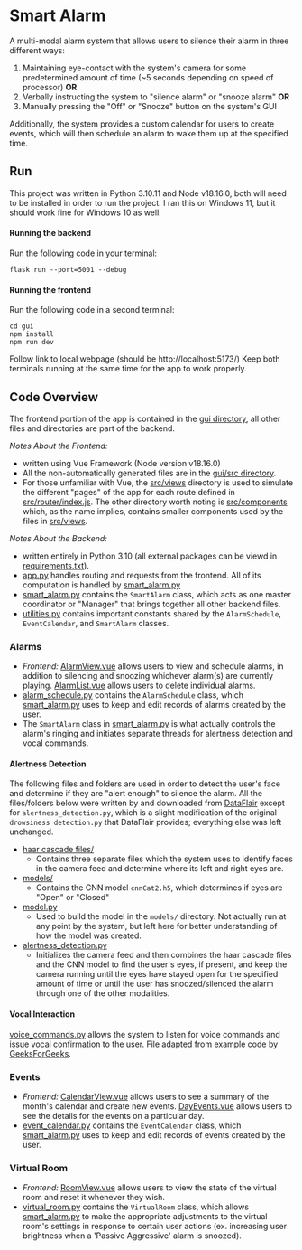 # Smart Alarm
A multi-modal alarm system that allows users to silence their
alarm in three different ways:
1. Maintaining eye-contact with the system's camera for some
predetermined amount of time (~5 seconds depending on speed 
of processor)
**OR**
2. Verbally instructing the system to "silence alarm" or
"snooze alarm"
**OR**
3. Manually pressing the "Off" or "Snooze" button on the system's GUI

Additionally, the system provides a custom calendar for users to create
events, which will then schedule an alarm to wake them up at the specified time.


## Run
This project was written in Python 3.10.11 and Node v18.16.0, 
both will need to be installed in order to run the project. I
ran this on Windows 11, but it should work fine for Windows
10 as well. 

#### Running the backend
Run the following code in your terminal:
```
flask run --port=5001 --debug 
```
#### Running the frontend
Run the following code in a second terminal:
```
cd gui
npm install
npm run dev 
```
Follow link to local webpage (should be http://localhost:5173/)
Keep both terminals running at the same time for
the app to work properly. 

## Code Overview
The frontend portion of the app is contained in the 
[gui directory](/gui), all other files and directories are
part of the backend.

*Notes About the Frontend:*
* written using Vue Framework (Node version v18.16.0)
* All the non-automatically generated files are in the 
[gui/src directory](/gui/src). 
* For those unfamiliar with Vue, the [src/views](/gui/src/views) directory 
is used to simulate the different "pages" of the app for each route 
defined in [src/router/index.js](/gui/src/router/index.js). The other
directory worth noting is [src/components](/gui/src/components) which, as
the name implies, contains smaller components used by the files in [src/views](/gui/src/views). 

*Notes About the Backend:*
* written entirely in Python 3.10 (all external packages can
be viewd in [requirements.txt](/requirements.txt)).
* [app.py](/app.py) handles routing and requests from the
frontend. All of its computation is handled by [smart_alarm.py](/smart_alarm.py)
* [smart_alarm.py](/smart_alarm.py) contains the `SmartAlarm` class, which
acts as one master coordinator or "Manager" that brings together 
all other backend files.
* [utilities.py](/utilities.py) contains important constants shared
by the `AlarmSchedule`, `EventCalendar`, and `SmartAlarm` classes.

### Alarms
* *Frontend:* [AlarmView.vue](/gui/src/views/AlarmView.vue) allows
users to view and schedule alarms, in addition to silencing and snoozing
whichever alarm(s) are currently playing. [AlarmList.vue](/gui/src/components/AlarmList.vue)
allows users to delete individual alarms.
* [alarm_schedule.py](/alarm_schedule.py) contains the `AlarmSchedule` class,
which [smart_alarm.py](/smart_alarm.py) uses to keep and edit records of
alarms created by the user.
* The `SmartAlarm` class in [smart_alarm.py](/smart_alarm.py) is what actually
controls the alarm's ringing and initiates separate threads for alertness detection
and vocal commands.

#### Alertness Detection
The following files and folders are used in order to detect the 
user's face and determine if they are "alert enough" to silence 
the alarm. All the files/folders below were written by and downloaded
from [DataFlair](https://data-flair.training/blogs/python-project-driver-drowsiness-detection-system/) 
except for `alertness_detection.py`, which is a slight modification of the original
`drowsiness detection.py` that DataFlair provides; everything else was left unchanged.
* [haar cascade files/](/haar%20cascade%20files)
  * Contains three separate files which the system uses to identify
  faces in the camera feed and determine where its left and right eyes
  are.
* [models/](/models)
  * Contains the CNN model `cnnCat2.h5`, which determines if eyes are
  "Open" or "Closed"
* [model.py](/model.py)
  * Used to build the model in the `models/` directory. Not
  actually run at any point by the system, but left here for better
  understanding of how the model was created.
* [alertness_detection.py](/alertness_detection.py)
  * Initializes the camera feed and then combines the haar cascade files 
  and the CNN model to find the user's eyes, if present, and keep the camera
  running until the eyes have stayed open for the specified amount of time or
  until the user has snoozed/silenced the alarm through one of the other modalities.
#### Vocal Interaction
[voice_commands.py](/voice_commands.py) allows the system to listen
for voice commands and issue vocal confirmation to the user. File adapted
from example code by [GeeksForGeeks](https://www.geeksforgeeks.org/python-convert-speech-to-text-and-text-to-speech/).

### Events

* *Frontend:* [CalendarView.vue](/gui/src/views/CalendarView.vue) allows
users to see a summary of the month's calendar and create new events. 
[DayEvents.vue](/gui/src/components/DayEvents.vue) allows users to see the
details for the events on a particular day.
* [event_calendar.py](/event_calendar.py) contains the `EventCalendar`
class, which [smart_alarm.py](/smart_alarm.py) uses to keep and edit
records of events created by the user.

### Virtual Room

* *Frontend:* [RoomView.vue](/gui/src/views/RoomView.vue) allows users
to view the state of the virtual room and reset it whenever they wish.
* [virtual_room.py](/virtual_room.py) contains the `VirtualRoom` class,
which allows [smart_alarm.py](/smart_alarm.py) to make the appropriate
adjustments to the virtual room's settings in response to certain user
actions (ex. increasing user brightness when a 'Passive Aggressive' alarm
is snoozed).